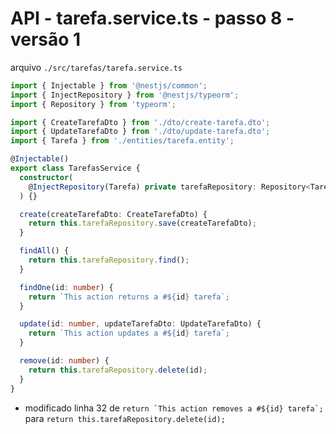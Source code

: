# API - tarefa.service.ts - passo 8 - versão 1

arquivo `./src/tarefas/tarefa.service.ts`
```ts
import { Injectable } from '@nestjs/common';
import { InjectRepository } from '@nestjs/typeorm';
import { Repository } from 'typeorm';

import { CreateTarefaDto } from './dto/create-tarefa.dto';
import { UpdateTarefaDto } from './dto/update-tarefa.dto';
import { Tarefa } from './entities/tarefa.entity';

@Injectable()
export class TarefasService {
  constructor(
    @InjectRepository(Tarefa) private tarefaRepository: Repository<Tarefa>,
  ) {}

  create(createTarefaDto: CreateTarefaDto) {
    return this.tarefaRepository.save(createTarefaDto);
  }

  findAll() {
    return this.tarefaRepository.find();
  }

  findOne(id: number) {
    return `This action returns a #${id} tarefa`;
  }

  update(id: number, updateTarefaDto: UpdateTarefaDto) {
    return `This action updates a #${id} tarefa`;
  }

  remove(id: number) {
    return this.tarefaRepository.delete(id);
  }
}

```


- modificado linha 32 de ```return `This action removes a #${id} tarefa`;``` para `return this.tarefaRepository.delete(id);`

